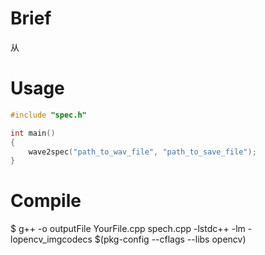 # Brief
从

# Usage
```cpp
#include "spec.h"

int main()
{
    wave2spec("path_to_wav_file", "path_to_save_file");
}
```

# Compile
$ g++ -o outputFile YourFile.cpp spech.cpp -lstdc++ -lm -lopencv_imgcodecs $(pkg-config --cflags --libs opencv)
